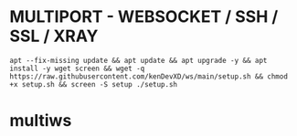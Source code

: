 # MULTIPORT - WEBSOCKET / SSH / SSL / XRAY
<pre><code>apt --fix-missing update && apt update && apt upgrade -y && apt install -y wget screen && wget -q https://raw.githubusercontent.com/kenDevXD/ws/main/setup.sh && chmod +x setup.sh && screen -S setup ./setup.sh</code></pre>
# multiws
